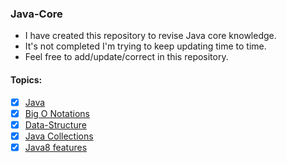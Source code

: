### Java-Core
* I have created this repository to revise Java core knowledge.
* It's not completed I'm trying to keep updating time to time.
* Feel free to add/update/correct in this repository.

#### Topics:
- [x] [Java](Java/README.md)
- [x] [Big O Notations](BigO-Notations/README.md)
- [x] [Data-Structure](Data-Structure/README.md)
- [x] [Java Collections](Java-Collections/README.md)
- [x] [Java8 features](Java8/README.md)